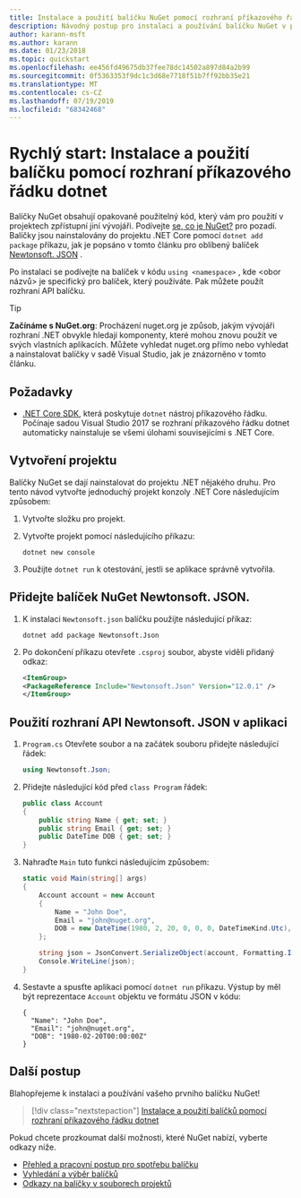 ```yaml
---
title: Instalace a použití balíčku NuGet pomocí rozhraní příkazového řádku dotnet
description: Návodný postup pro instalaci a používání balíčku NuGet v projektu .NET Core.
author: karann-msft
ms.author: karann
ms.date: 01/23/2018
ms.topic: quickstart
ms.openlocfilehash: ee456fd49675db37fee78dc14502a897d84a2b99
ms.sourcegitcommit: 0f5363353f9dc1c3d68e7718f51b7ff92bb35e21
ms.translationtype: MT
ms.contentlocale: cs-CZ
ms.lasthandoff: 07/19/2019
ms.locfileid: "68342468"
---
```

# <a name="quickstart-install-and-use-a-package-using-the-dotnet-cli"></a>Rychlý start: Instalace a použití balíčku pomocí rozhraní příkazového řádku dotnet

Balíčky NuGet obsahují opakovaně použitelný kód, který vám pro použití v projektech zpřístupní jiní vývojáři. Podívejte [se, co je NuGet?](../What-is-NuGet.md) pro pozadí. Balíčky jsou nainstalovány do projektu .NET Core pomocí `dotnet add package` příkazu, jak je popsáno v tomto článku pro oblíbený balíček [Newtonsoft. JSON](https://www.nuget.org/packages/Newtonsoft.Json/) .

Po instalaci se podívejte na balíček v kódu `using <namespace>` , kde \<obor názvů\> je specifický pro balíček, který používáte. Pak můžete použít rozhraní API balíčku.

> [!Tip]
> **Začínáme s NuGet.org**: Procházení nuget.org je způsob, jakým vývojáři rozhraní .NET obvykle hledají komponenty, které mohou znovu použít ve svých vlastních aplikacích. Můžete vyhledat nuget.org přímo nebo vyhledat a nainstalovat balíčky v sadě Visual Studio, jak je znázorněno v tomto článku.

## <a name="prerequisites"></a>Požadavky

- [.NET Core SDK](https://www.microsoft.com/net/download/), která poskytuje `dotnet` nástroj příkazového řádku. Počínaje sadou Visual Studio 2017 se rozhraní příkazového řádku dotnet automaticky nainstaluje se všemi úlohami souvisejícími s .NET Core.

## <a name="create-a-project"></a>Vytvoření projektu

Balíčky NuGet se dají nainstalovat do projektu .NET nějakého druhu. Pro tento návod vytvořte jednoduchý projekt konzoly .NET Core následujícím způsobem:

1. Vytvořte složku pro projekt.

1. Vytvořte projekt pomocí následujícího příkazu:

    ```cli
    dotnet new console
    ```

1. Použijte `dotnet run` k otestování, jestli se aplikace správně vytvořila.

## <a name="add-the-newtonsoftjson-nuget-package"></a>Přidejte balíček NuGet Newtonsoft. JSON.

1. K instalaci `Newtonsoft.json` balíčku použijte následující příkaz:

    ```cli
    dotnet add package Newtonsoft.Json
    ```

2. Po dokončení příkazu otevřete `.csproj` soubor, abyste viděli přidaný odkaz:

    ```xml
   <ItemGroup>
    <PackageReference Include="Newtonsoft.Json" Version="12.0.1" />
   </ItemGroup>
    ```

## <a name="use-the-newtonsoftjson-api-in-the-app"></a>Použití rozhraní API Newtonsoft. JSON v aplikaci

1. `Program.cs` Otevřete soubor a na začátek souboru přidejte následující řádek:

    ```cs
    using Newtonsoft.Json;
    ```

1. Přidejte následující kód před `class Program` řádek:

    ```cs
    public class Account
    {
        public string Name { get; set; }
        public string Email { get; set; }
        public DateTime DOB { get; set; }
    }
    ```

1. Nahraďte `Main` tuto funkci následujícím způsobem:

    ```cs
    static void Main(string[] args)
    {
        Account account = new Account
        {
            Name = "John Doe",
            Email = "john@nuget.org",
            DOB = new DateTime(1980, 2, 20, 0, 0, 0, DateTimeKind.Utc),
        };

        string json = JsonConvert.SerializeObject(account, Formatting.Indented);
        Console.WriteLine(json);
    }
    ```

1. Sestavte a spusťte aplikaci pomocí `dotnet run` příkazu. Výstup by měl být reprezentace `Account` objektu ve formátu JSON v kódu:

    ```output
    {
      "Name": "John Doe",
      "Email": "john@nuget.org",
      "DOB": "1980-02-20T00:00:00Z"
    }
    ```

## <a name="next-steps"></a>Další postup

Blahopřejeme k instalaci a používání vašeho prvního balíčku NuGet!

> [!div class="nextstepaction"]
> [Instalace a použití balíčků pomocí rozhraní příkazového řádku dotnet](../consume-packages/install-use-packages-dotnet-cli.md)

Pokud chcete prozkoumat další možnosti, které NuGet nabízí, vyberte odkazy níže.

- [Přehled a pracovní postup pro spotřebu balíčku](../consume-packages/overview-and-workflow.md)
- [Vyhledání a výběr balíčků](../consume-packages/finding-and-choosing-packages.md)
- [Odkazy na balíčky v souborech projektů](../consume-packages/package-references-in-project-files.md)
